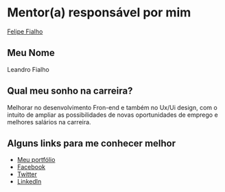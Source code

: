 # Mentor(a) responsável por mim

[Felipe Fialho](https://github.com/training-center/mentoria/blob/master/profiles/mentors/profiles/felipe_fialho.md)

## Meu Nome

Leandro Fialho

## Qual meu sonho na carreira?

Melhorar no desenvolvimento Fron-end e também no Ux/Ui design, com o intuito de ampliar as possibilidades de novas oportunidades de emprego e melhores salários na carreira.

## Alguns links para me conhecer melhor

- [Meu portfólio](http://leandrofialho.com/)
- [Facebook](https://www.facebook.com/Lefialho13)
- [Twitter](https://twitter.com/LFialho13)
- [LinkedIn](https://www.linkedin.com/in/leandro-fialho-888666103/)





